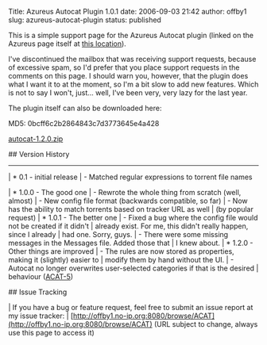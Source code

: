Title: Azureus Autocat Plugin 1.0.1
date: 2006-09-03 21:42
author: offby1
slug: azureus-autocat-plugin
status: published

This is a simple support page for the Azureus Autocat plugin (linked on the Azureus page itself at [this location](http://azureus.sourceforge.net/plugin_details.php?plugin=autocat)).

I've discontinued the mailbox that was receiving support requests, because of excessive spam, so I'd prefer that you place support requests in the comments on this page. I should warn you, however, that the plugin does what I want it to at the moment, so I'm a bit slow to add new features. Which is not to say I won't, just\... well, I've been very, very lazy for the last year.

The plugin itself can also be downloaded here:

<div class="download">

MD5: 0bcff6c2b2864843c7d3773645e4a428

[autocat-1.2.0.zip](/?dl=autocat-1.2.0.zip)

</div>

\## Version History

------------------------------------------------------------------------

| * 0.1 - initial release
| - Matched regular expressions to torrent file names

| * 1.0.0 - The good one
| - Rewrote the whole thing from scratch (well, almost)
| - New config file format (backwards compatible, so far)
| - Now has the ability to match torrents based on tracker URL as well
| (by popular request)
| * 1.0.1 - The better one
| - Fixed a bug where the config file would not be created if it didn't
| already exist. For me, this didn't really happen, since I already
| had one. Sorry, guys.
| - There were some missing messages in the Messages file. Added those that
| I knew about.
| * 1.2.0 - Other things are improved
| - The rules are now stored as properties, making it (slightly) easier to
| modify them by hand without the UI.
| - Autocat no longer overwrites user-selected categories if that is the desired
| behaviour ([ACAT-5](http://offby1.no-ip.org:8080/browse/ACAT-5))

\## Issue Tracking

| If you have a bug or feature request, feel free to submit an issue report at my issue tracker:
| [http://offby1.no-ip.org:8080/browse/ACAT](http://offby1.no-ip.org:8080/browse/ACAT) (URL subject to change, always use this page to access it)

